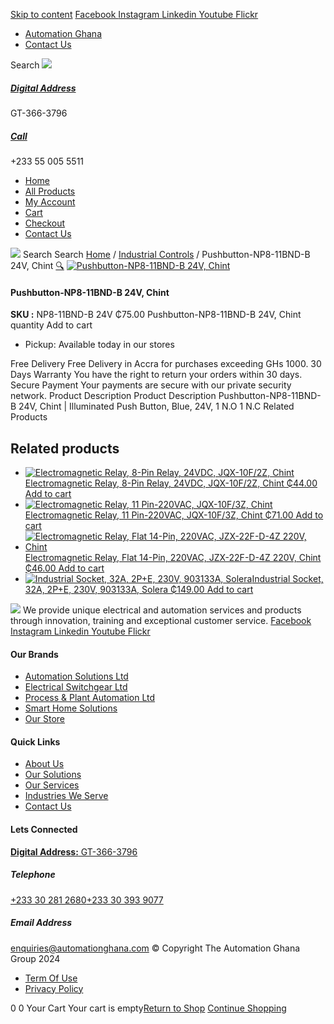 [Skip to content](https://store.automationghana.com/product/pushbutton-np8-11bnd-b-24v-chint/#content)
[ Facebook ](https://www.facebook.com/automationgh/) [ Instagram ](https://www.instagram.com/automationgh/) [ Linkedin ](https://www.linkedin.com/company/the-automation-ghana-limited/) [ Youtube ](https://www.youtube.com/channel/UCurrRDUSm5oIW39VXjn1u0w) [ Flickr ](https://www.flickr.com/photos/181794037@N07/)
  * [ Automation Ghana ](https://automationghana.com)
  * [ Contact Us ](https://store.automationghana.com/contact/)


Search
[ ![](https://store.automationghana.com/wp-content/uploads/2024/04/Website-TAGG-Logo-BLUE.png) ](https://store.automationghana.com/)
[ ](https://maps.app.goo.gl/m4xeaagWCNbLk4jM6)
#####  [ Digital Address ](https://maps.app.goo.gl/m4xeaagWCNbLk4jM6)
GT-366-3796 
[ ](tel:+233550055511)
#####  [ Call ](tel:+233550055511)
+233 55 005 5511 
  * [Home](https://store.automationghana.com/)
  * [All Products](https://store.automationghana.com/shop/)
  * [My Account](https://store.automationghana.com/my-account/)
  * [Cart](https://store.automationghana.com/cart/)
  * [Checkout](https://store.automationghana.com/checkout/)
  * [Contact Us](https://store.automationghana.com/contact/)


[![](https://store.automationghana.com/wp-content/uploads/2024/04/AutomationGhana_logo_white.png)](https://store.automationghana.com)
Search
Search
[Home](https://store.automationghana.com) / [Industrial Controls](https://store.automationghana.com/product-category/industrial-controls/) / Pushbutton-NP8-11BND-B 24V, Chint
[🔍](https://store.automationghana.com/product/pushbutton-np8-11bnd-b-24v-chint/)
[![Pushbutton-NP8-11BND-B 24V, Chint](https://store.automationghana.com/wp-content/uploads/2020/04/PUSH-BUTTON.jpg)](https://store.automationghana.com/wp-content/uploads/2020/04/PUSH-BUTTON.jpg)
####  Pushbutton-NP8-11BND-B 24V, Chint 
**SKU :** NP8-11BND-B 24V 
₵75.00
Pushbutton-NP8-11BND-B 24V, Chint quantity
Add to cart
  * Pickup: Available today in our stores


Free Delivery 
Free Delivery in Accra for purchases exceeding GHs 1000. 
30 Days Warranty 
You have the right to return your orders within 30 days. 
Secure Payment 
Your payments are secure with our private security network. 
Product Description
Product Description
Pushbutton-NP8-11BND-B 24V, Chint | Illuminated Push Button, Blue, 24V, 1 N.O 1 N.C
Related Products 
## Related products
  * [![Electromagnetic Relay, 8-Pin Relay, 24VDC, JQX-10F/2Z, Chint](https://store.automationghana.com/wp-content/uploads/2020/04/11-Pin-Relay-JQX-10F_3Z-220VAC-Chint-2-300x300.jpg)Electromagnetic Relay, 8-Pin Relay, 24VDC, JQX-10F/2Z, Chint ₵44.00 ](https://store.automationghana.com/product/8-pin-relay-jqx-10f-2z-24vdc-chint/)
[Add to cart](https://store.automationghana.com/product/pushbutton-np8-11bnd-b-24v-chint/?add-to-cart=1604)
  * [![Electromagnetic Relay, 11 Pin-220VAC, JQX-10F/3Z, Chint](https://store.automationghana.com/wp-content/uploads/2020/04/11-Pin-Relay-JQX-10F_3Z-220VAC-Chint-2-300x300.jpg)Electromagnetic Relay, 11 Pin-220VAC, JQX-10F/3Z, Chint ₵71.00 ](https://store.automationghana.com/product/11-pin-relay-jqx-10f-3z-220vac-chint/)
[Add to cart](https://store.automationghana.com/product/pushbutton-np8-11bnd-b-24v-chint/?add-to-cart=1592)
  * [![Electromagnetic Relay, Flat 14-Pin, 220VAC, JZX-22F-D-4Z 220V, Chint](https://store.automationghana.com/wp-content/uploads/2020/04/14-Pin-Relay-JZX-22F-D-4Z-12VDC-Chint-300x300.jpg)Electromagnetic Relay, Flat 14-Pin, 220VAC, JZX-22F-D-4Z 220V, Chint ₵46.00 ](https://store.automationghana.com/product/14-pin-relay-jzx-22f-d-4z-220v-chint/)
[Add to cart](https://store.automationghana.com/product/pushbutton-np8-11bnd-b-24v-chint/?add-to-cart=1596)
  * [![Industrial Socket, 32A, 2P+E, 230V, 903133A, Solera](https://store.automationghana.com/wp-content/uploads/2020/02/SOLERA-10-300x300.jpg)Industrial Socket, 32A, 2P+E, 230V, 903133A, Solera ₵149.00 ](https://store.automationghana.com/product/socket-903133a-solera/)
[Add to cart](https://store.automationghana.com/product/pushbutton-np8-11bnd-b-24v-chint/?add-to-cart=1533)


![](https://store.automationghana.com/wp-content/uploads/2024/04/AutomationGhana_logo_white.png)
We provide unique electrical and automation services and products through innovation, training and exceptional customer service.
[ Facebook ](https://www.facebook.com/automationgh/) [ Instagram ](https://www.instagram.com/automationgh/) [ Linkedin ](https://www.linkedin.com/company/the-automation-ghana-limited/) [ Youtube ](https://www.youtube.com/channel/UCurrRDUSm5oIW39VXjn1u0w) [ Flickr ](https://www.flickr.com/photos/181794037@N07/)
#### Our Brands
  * [ Automation Solutions Ltd ](https://store.automationghana.com/product/pushbutton-np8-11bnd-b-24v-chint/)
  * [ Electrical Switchgear Ltd ](https://store.automationghana.com/product/pushbutton-np8-11bnd-b-24v-chint/)
  * [ Process & Plant Automation Ltd ](https://store.automationghana.com/product/pushbutton-np8-11bnd-b-24v-chint/)
  * [ Smart Home Solutions ](https://store.automationghana.com/product/pushbutton-np8-11bnd-b-24v-chint/)
  * [ Our Store ](https://store.automationghana.com/product/pushbutton-np8-11bnd-b-24v-chint/)


#### Quick Links
  * [ About Us ](https://store.automationghana.com/product/pushbutton-np8-11bnd-b-24v-chint/)
  * [ Our Solutions ](https://store.automationghana.com/product/pushbutton-np8-11bnd-b-24v-chint/)
  * [ Our Services ](https://store.automationghana.com/product/pushbutton-np8-11bnd-b-24v-chint/)
  * [ Industries We Serve ](https://store.automationghana.com/product/pushbutton-np8-11bnd-b-24v-chint/)
  * [ Contact Us ](https://store.automationghana.com/product/pushbutton-np8-11bnd-b-24v-chint/)


#### Lets Connected
[**Digital Address:** GT-366-3796](https://maps.app.goo.gl/m4xeaagWCNbLk4jM6)
#####  Telephone 
[ +233 30 281 2680](tel:+233302812680)[+233 30 393 9077](https://store.automationghana.com/product/pushbutton-np8-11bnd-b-24v-chint/+233303939077)
#####  Email Address 
enquiries@automationghana.com 
© Copyright The Automation Ghana Group 2024
  * [ Term Of Use ](https://store.automationghana.com/product/pushbutton-np8-11bnd-b-24v-chint/)
  * [ Privacy Policy ](https://store.automationghana.com/product/pushbutton-np8-11bnd-b-24v-chint/)


0
0
Your Cart
Your cart is empty[Return to Shop](https://store.automationghana.com/shop/)
[Continue Shopping](https://store.automationghana.com/product/pushbutton-np8-11bnd-b-24v-chint/)
